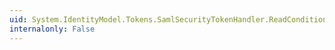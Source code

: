```yaml
---
uid: System.IdentityModel.Tokens.SamlSecurityTokenHandler.ReadConditions(System.Xml.XmlReader)
internalonly: False
---
```

